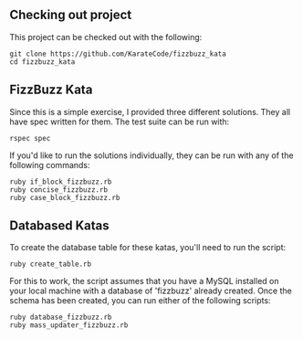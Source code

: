 ## Checking out project

This project can be checked out with the following:

```
git clone https://github.com/KarateCode/fizzbuzz_kata
cd fizzbuzz_kata
```

## FizzBuzz Kata

Since this is a simple exercise, I provided three different solutions.  They all have spec written for them.  The test suite can be run with:

`rspec spec`

If you'd like to run the solutions individually, they can be run with any of the following commands:

```
ruby if_block_fizzbuzz.rb
ruby concise_fizzbuzz.rb
ruby case_block_fizzbuzz.rb
```

## Databased Katas

To create the database table for these katas, you'll need to run the script:

`ruby create_table.rb`

For this to work, the script assumes that you have a MySQL installed on your local machine with a database of 'fizzbuzz' already created.  Once the schema has been created, you can run either of the following scripts:

```
ruby database_fizzbuzz.rb
ruby mass_updater_fizzbuzz.rb
```
